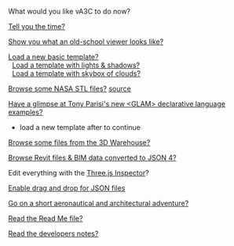 
What would you like vA3C to do now?

[Tell you the time?]( #demo-tell-you-the-time.js "listen carefully..." )

[Show you what an old-school viewer looks like?]( #load-file-html.js#../../va3c-viewer-html5/r8dev/va3c-viewer-r8dev.html#autocrapdoodle "Hacker is faster, cheaper, smarter" )

[Load a new basic template?]( #load-file-html.js#../templates/template-basic.html "You can add files to this space..." )  
  &nbsp;  [Load a template with lights & shadows?]( #load-file-html.js#../templates/template-lights-shadows.html )  
  &nbsp;  [Load a template with skybox of clouds?]( #load-file-html.js#../templates/template-skybox.html )

[Browse some NASA STL files?]( #browse-nasa-stl-models.js ) [source]( http://github.com/va3c/viewer/va3c-hacker/r1/view-nasa-stl-models.js )

[Have a glimpse at Tony Parisi's new &lt;GLAM> declarative language examples?]( #view-glam-models.js "make your style sheets 3D smarter" )  
- load a new template after to continue

[Browse some files from the 3D Warehouse?]( #browse-3dwarehouse-json-files.js "Collada files converted to JSON 3" )

[Browse Revit files & BIM data converted to JSON 4?]( #browse-revit-json4-files.js "Thanks Jeremy!" )

Edit everything with the <a href="javascript:(function(){var script=document.createElement('script');script.type='text/javascript';script.src='https://rawgit.com/zz85/zz85-bookmarklets/master/js/ThreeInspector.js';document.body.appendChild(script);})()" title="Why invent your own when you can stand on the shoulders of giants?" >Three.js Inspector</a>?

[Enable drag and drop for JSON files]( #drag-and-drop-json-files.js )

[Go on a short aeronautical and architectural adventure?]( #demo-aeronautical-architectural.js "Makes heavy use of resources." ) 

[Read the Read Me file?]( #readme.js "You can view Hacker inside the Readme inside Hacker" ) 

[Read the developers notes?]( #read-dev-notes.js "Developer? ROFL!") 